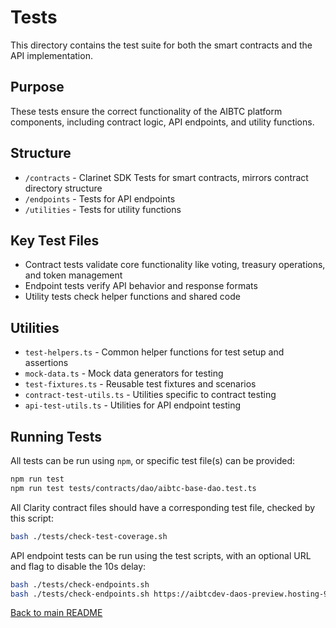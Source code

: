# Tests

This directory contains the test suite for both the smart contracts and the API implementation.

## Purpose

These tests ensure the correct functionality of the AIBTC platform components, including contract logic, API endpoints, and utility functions.

## Structure

- `/contracts` - Clarinet SDK Tests for smart contracts, mirrors contract directory structure
- `/endpoints` - Tests for API endpoints
- `/utilities` - Tests for utility functions

## Key Test Files

- Contract tests validate core functionality like voting, treasury operations, and token management
- Endpoint tests verify API behavior and response formats
- Utility tests check helper functions and shared code

## Utilities

- `test-helpers.ts` - Common helper functions for test setup and assertions
- `mock-data.ts` - Mock data generators for testing
- `test-fixtures.ts` - Reusable test fixtures and scenarios
- `contract-test-utils.ts` - Utilities specific to contract testing
- `api-test-utils.ts` - Utilities for API endpoint testing

## Running Tests

All tests can be run using `npm`, or specific test file(s) can be provided:

```bash
npm run test
npm run test tests/contracts/dao/aibtc-base-dao.test.ts
```

All Clarity contract files should have a corresponding test file, checked by this script:

```bash
bash ./tests/check-test-coverage.sh
```

API endpoint tests can be run using the test scripts, with an optional URL and flag to disable the 10s delay:

```bash
bash ./tests/check-endpoints.sh
bash ./tests/check-endpoints.sh https://aibtcdev-daos-preview.hosting-962.workers.dev/ true
```

[Back to main README](/)
